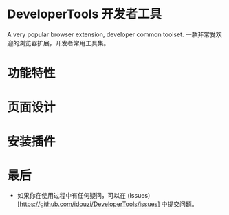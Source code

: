 # DeveloperTools 开发者工具
A very popular browser extension, developer common toolset. 一款非常受欢迎的浏览器扩展，开发者常用工具集。

# 功能特性


# 页面设计


# 安装插件


# 最后

* 如果你在使用过程中有任何疑问，可以在 (Issues)[https://github.com/idouzi/DeveloperTools/issues] 中提交问题。
